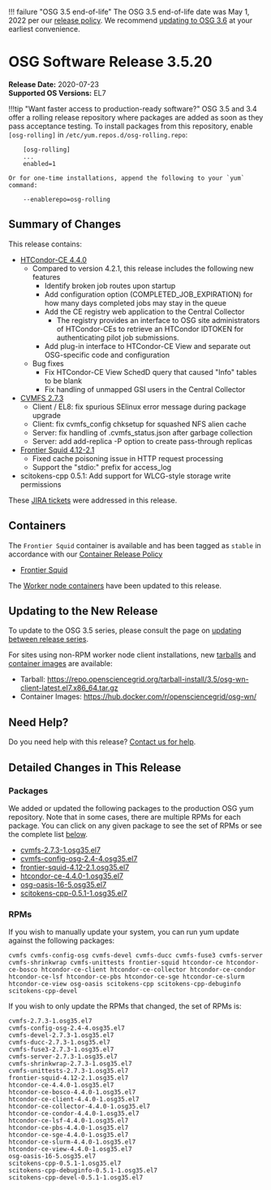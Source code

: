 !!! failure "OSG 3.5 end-of-life"
    The OSG 3.5 end-of-life date was May 1, 2022 per our
    [release policy](https://opensciencegrid.org/technology/policy/release-series/).
    We recommend
    [updating to OSG 3.6](../updating-to-osg-36.md)
    at your earliest convenience.

OSG Software Release 3.5.20
===========================

**Release Date:** 2020-07-23    
**Supported OS Versions:** EL7

!!!tip "Want faster access to production-ready software?"
    OSG 3.5 and 3.4 offer a rolling release repository where packages are added as soon as they pass acceptance testing.
    To install packages from this repository, enable `[osg-rolling]` in `/etc/yum.repos.d/osg-rolling.repo`:

        [osg-rolling]
        ...
        enabled=1

    Or for one-time installations, append the following to your `yum` command:

        --enablerepo=osg-rolling

Summary of Changes
------------------

This release contains:

-   [HTCondor-CE 4.4.0](https://github.com/htcondor/htcondor-ce/releases/tag/v4.4.0)
    -   Compared to version 4.2.1, this release includes the following new features
        -   Identify broken job routes upon startup
        -   Add configuration option (COMPLETED_JOB_EXPIRATION) for how many days completed jobs may stay in the queue
        -   Add the CE registry web application to the Central Collector
            -   The registry provides an interface to OSG site administrators of HTCondor-CEs to retrieve an HTCondor IDTOKEN for authenticating pilot job submissions.
        -   Add plug-in interface to HTCondor-CE View and separate out OSG-specific code and configuration
    -   Bug fixes
        -   Fix HTCondor-CE View SchedD query that caused "Info" tables to be blank
        -   Fix handling of unmapped GSI users in the Central Collector
-   [CVMFS 2.7.3](https://cvmfs.readthedocs.io/en/2.7/cpt-releasenotes.html#release-notes-for-cernvm-fs-2-7-3)
    -   Client / EL8: fix spurious SElinux error message during package upgrade
    -   Client: fix cvmfs\_config chksetup for squashed NFS alien cache
    -   Server: fix handling of .cvmfs\_status.json after garbage collection
    -   Server: add add-replica -P option to create pass-through replicas
-   [Frontier Squid 4.12-2.1](http://frontier.cern.ch/dist/rpms/frontier-squidRELEASE_NOTES)
    -   Fixed cache poisoning issue in HTTP request processing
    -   Support the "stdio:" prefix for access\_log
-   scitokens-cpp 0.5.1: Add support for WLCG-style storage write permissions


These
[JIRA tickets](https://jira.opensciencegrid.org/issues/?jql=project%20%3D%20SOFTWARE%20AND%20fixVersion%20%3D%203.5.20%20ORDER%20BY%20priority%20DESC%2C%20key%20DESC)
were addressed in this release.


Containers
----------

The `Frontier Squid` container is available and has been tagged as `stable` in accordance with our
[Container Release Policy](https://opensciencegrid.org/technology/policy/container-release/)

-   [Frontier Squid](https://hub.docker.com/r/opensciencegrid/frontier-squid/)


The [Worker node containers](../../worker-node/using-wn-containers.md) have been updated to this release.


Updating to the New Release
---------------------------

To update to the OSG 3.5 series, please consult the page on
[updating between release series](../updating-to-osg-35.md).

For sites using non-RPM worker node client installations, new [tarballs](../../worker-node/install-wn-tarball.md) and
[container images](../../worker-node/using-wn-containers.md) are available:

- Tarball: <https://repo.opensciencegrid.org/tarball-install/3.5/osg-wn-client-latest.el7.x86_64.tar.gz>
- Container Images: <https://hub.docker.com/r/opensciencegrid/osg-wn/>

Need Help?
----------

Do you need help with this release? [Contact us for help](../../common/help.md).

Detailed Changes in This Release
--------------------------------

### Packages

We added or updated the following packages to the production OSG yum repository.
Note that in some cases, there are multiple RPMs for each package.
You can click on any given package to see the set of RPMs or see the complete list [below](#rpms).

-   [cvmfs-2.7.3-1.osg35.el7](https://koji.chtc.wisc.edu/koji/search?match=glob&type=build&terms=cvmfs-2.7.3-1.osg35.el7)
-   [cvmfs-config-osg-2.4-4.osg35.el7](https://koji.chtc.wisc.edu/koji/search?match=glob&type=build&terms=cvmfs-config-osg-2.4-4.osg35.el7)
-   [frontier-squid-4.12-2.1.osg35.el7](https://koji.chtc.wisc.edu/koji/search?match=glob&type=build&terms=frontier-squid-4.12-2.1.osg35.el7)
-   [htcondor-ce-4.4.0-1.osg35.el7](https://koji.chtc.wisc.edu/koji/search?match=glob&type=build&terms=htcondor-ce-4.4.0-1.osg35.el7)
-   [osg-oasis-16-5.osg35.el7](https://koji.chtc.wisc.edu/koji/search?match=glob&type=build&terms=osg-oasis-16-5.osg35.el7)
-   [scitokens-cpp-0.5.1-1.osg35.el7](https://koji.chtc.wisc.edu/koji/search?match=glob&type=build&terms=scitokens-cpp-0.5.1-1.osg35.el7)

### RPMs

If you wish to manually update your system, you can run yum update against the following packages:

    cvmfs cvmfs-config-osg cvmfs-devel cvmfs-ducc cvmfs-fuse3 cvmfs-server cvmfs-shrinkwrap cvmfs-unittests frontier-squid htcondor-ce htcondor-ce-bosco htcondor-ce-client htcondor-ce-collector htcondor-ce-condor htcondor-ce-lsf htcondor-ce-pbs htcondor-ce-sge htcondor-ce-slurm htcondor-ce-view osg-oasis scitokens-cpp scitokens-cpp-debuginfo scitokens-cpp-devel

If you wish to only update the RPMs that changed, the set of RPMs is:

``` file
cvmfs-2.7.3-1.osg35.el7
cvmfs-config-osg-2.4-4.osg35.el7
cvmfs-devel-2.7.3-1.osg35.el7
cvmfs-ducc-2.7.3-1.osg35.el7
cvmfs-fuse3-2.7.3-1.osg35.el7
cvmfs-server-2.7.3-1.osg35.el7
cvmfs-shrinkwrap-2.7.3-1.osg35.el7
cvmfs-unittests-2.7.3-1.osg35.el7
frontier-squid-4.12-2.1.osg35.el7
htcondor-ce-4.4.0-1.osg35.el7
htcondor-ce-bosco-4.4.0-1.osg35.el7
htcondor-ce-client-4.4.0-1.osg35.el7
htcondor-ce-collector-4.4.0-1.osg35.el7
htcondor-ce-condor-4.4.0-1.osg35.el7
htcondor-ce-lsf-4.4.0-1.osg35.el7
htcondor-ce-pbs-4.4.0-1.osg35.el7
htcondor-ce-sge-4.4.0-1.osg35.el7
htcondor-ce-slurm-4.4.0-1.osg35.el7
htcondor-ce-view-4.4.0-1.osg35.el7
osg-oasis-16-5.osg35.el7
scitokens-cpp-0.5.1-1.osg35.el7
scitokens-cpp-debuginfo-0.5.1-1.osg35.el7
scitokens-cpp-devel-0.5.1-1.osg35.el7
```
